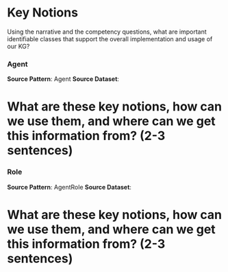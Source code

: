 # Key Notions
Using the narrative and the competency questions, what are important identifiable classes that support the overall implementation and usage of our KG?

### Agent
**Source Pattern**: Agent
**Source Dataset**: 
# What are these key notions, how can we use them, and where can we get this information from? (2-3 sentences)

### Role
**Source Pattern**: AgentRole
**Source Dataset**: 
# What are these key notions, how can we use them, and where can we get this information from? (2-3 sentences)


